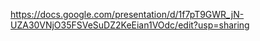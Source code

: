 https://docs.google.com/presentation/d/1f7pT9GWR_jN-UZA30VNjO35FSVeSuDZ2KeEian1VOdc/edit?usp=sharing
